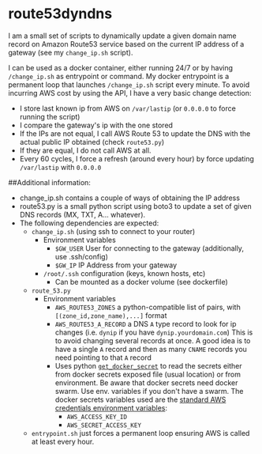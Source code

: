 # route53dyndns
I am a small set of scripts to dynamically update a given domain name record on Amazon Route53 service based on the
current IP address of a gateway (see my `change_ip.sh` script).

I can be used as a docker container, either running 24/7 or by having `/change_ip.sh` as entrypoint or command.
My docker entrypoint is a permanent loop that launches `/change_ip.sh` script every minute.
To avoid incurring AWS cost by using the API, I have a very basic change detection:
- I store last known ip from AWS on `/var/lastip` (or `0.0.0.0` to force running the script)
- I compare the gateway's ip with the one stored
- If the IPs are not equal, I call AWS Route 53 to update the DNS with the actual public IP
  obtained (check `route53.py`)
- If they are equal, I do not call AWS at all.
- Every 60 cycles, I force a refresh (around every hour) by force updating `/var/lastip` with `0.0.0.0` 
  
##Additional information:

* change_ip.sh contains a couple of ways of obtaining the IP address
* route53.py is a small python script using boto3 to update a set of given DNS records (MX, TXT, A... whatever).
* The following dependencies are expected:
  * `change_ip.sh` (using ssh to connect to your router)
    * Environment variables
      * `$GW_USER` User for connecting to the gateway (additionally, use .ssh/config)
      * `$GW_IP` IP Address from your gateway
    * `/root/.ssh` configuration (keys, known hosts, etc)
      * Can be mounted as a docker volume (see dockerfile)
  * `route_53.py`
    * Environment variables
      * `AWS_ROUTE53_ZONES` a python-compatible list of pairs, with `[(zone_id,zone_name),...]` format
      * `AWS_ROUTE53_A_RECORD` a DNS `A` type record to look for ip changes (i.e. `dynip` if you have `dynip.yourdomain.com`)
        This is to avoid changing several records at once. A good idea is to have a single `A` record and then as many `CNAME` records you need
        pointing to that `A` record
      * Uses python [`get_docker_secret`](https://pypi.org/project/get-docker-secret/) to read the secrets either from 
        docker secrets exposed file (usual location) or from environment.
        Be aware that docker secrets need docker swarm. Use env. variables if you don't have a swarm.
        The docker secrets variables used are the [standard AWS credentials environment variables](https://docs.aws.amazon.com/cli/latest/userguide/cli-configure-envvars.html):
          * `AWS_ACCESS_KEY_ID`
          * `AWS_SECRET_ACCESS_KEY`
  * `entrypoint.sh` just forces a permanent loop ensuring AWS is called at least every hour.  